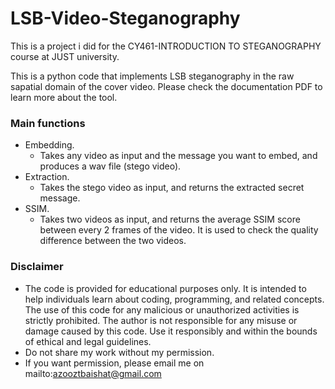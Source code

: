# LSB-Video-Steganography

This is a project i did for the CY461-INTRODUCTION TO STEGANOGRAPHY course at JUST university.

This is a python code that implements LSB steganography in the raw sapatial domain of the cover video.
Please check the documentation PDF to learn more about the tool.

### Main functions
* Embedding.
  * Takes any video as input and the message you want to embed, and produces a wav file (stego video). 
* Extraction.
  * Takes the stego video as input, and returns the extracted secret message.
* SSIM.
  * Takes two videos as input, and returns the average SSIM score between every 2 frames of the video. It is used to check the quality difference between the two videos. 


### Disclaimer
*  The code is provided for educational purposes only. It is intended to help individuals learn about coding, programming, and related concepts. The use of this code for any malicious or unauthorized activities is strictly prohibited. The author is not responsible for any misuse or damage caused by this code. Use it responsibly and within the bounds of ethical and legal guidelines.
*  Do not share my work without my permission.
*  If you want permission, please email me on mailto:azooztbaishat@gmail.com
